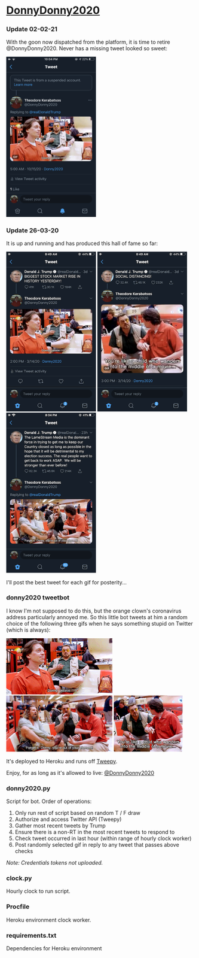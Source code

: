 # <a href="https://twitter.com/DonnyDonny2020">DonnyDonny2020</a>

### Update 02-02-21

With the goon now dispatched from the platform, it is time to retire @DonnyDonny2020. Never has a missing tweet looked so sweet:

<img src="https://github.com/jbachlombardo/donny2020/blob/master/Results/IMG_2487.PNG" width="240" alt="resultFinal_020221">

### Update 26-03-20

It is up and running and has produced this hall of fame so far:

<a href="https://twitter.com/DonnyDonny2020/status/1238812133443452933"><img src="https://github.com/jbachlombardo/donny2020/blob/master/Results/IMG_0598.PNG" width="240" alt="result1_140320"></a> <a href="https://twitter.com/DonnyDonny2020/status/1238827222716289024"><img src="https://github.com/jbachlombardo/donny2020/blob/master/Results/IMG_0597.PNG" width="240" alt="result2_140320"></a> <a href="https://twitter.com/DonnyDonny2020/status/1242919187112222721"><img src="https://github.com/jbachlombardo/donny2020/blob/master/Results/IMG_0646.PNG" width="240" alt="result3_180320"></a>

I'll post the best tweet for each gif for posterity...

### donny2020 tweetbot

I know I'm not supposed to do this, but the orange clown's coronavirus address particularly annoyed me. So this little bot  tweets at him a random choice of the following three gifs when he says something stupid on Twitter (which is always):

<img src="https://github.com/jbachlombardo/donny2020/blob/master/gifs/please.gif" height=150> <img src="https://github.com/jbachlombardo/donny2020/blob/master/gifs/out_of_element.gif" height=150> <img src="https://github.com/jbachlombardo/donny2020/blob/master/gifs/child.gif" height=150>

It's deployed to Heroku and runs off <a href="http://docs.tweepy.org/en/latest/">Tweepy</a>.

Enjoy, for as long as it's allowed to live: <a href="https://twitter.com/DonnyDonny2020/with_replies">@DonnyDonny2020</a>

### donny2020.py

Script for bot. Order of operations:
1. Only run rest of script based on random T / F draw
1. Authorize and access Twitter API (Tweepy)
1. Gather most recent tweets by Trump
1. Ensure there is a non-RT in the most recent tweets to respond to
1. Check tweet occurred in last hour (within range of hourly clock worker)
1. Post randomly selected gif in reply to any tweet that passes above checks

*Note: Credentials tokens not uploaded.*

### clock.py

Hourly clock to run script.

### Procfile

Heroku environment clock worker.

### requirements.txt

Dependencies for Heroku environment
